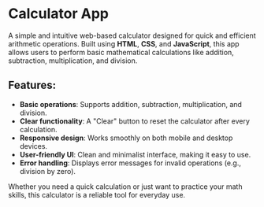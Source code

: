 
# Calculator App

A simple and intuitive web-based calculator designed for quick and efficient arithmetic operations. Built using **HTML**, **CSS**, and **JavaScript**, this app allows users to perform basic mathematical calculations like addition, subtraction, multiplication, and division.

## Features:

* **Basic operations**: Supports addition, subtraction, multiplication, and division.
* **Clear functionality**: A "Clear" button to reset the calculator after every calculation.
* **Responsive design**: Works smoothly on both mobile and desktop devices.
* **User-friendly UI**: Clean and minimalist interface, making it easy to use.
* **Error handling**: Displays error messages for invalid operations (e.g., division by zero).

Whether you need a quick calculation or just want to practice your math skills, this calculator is a reliable tool for everyday use.
